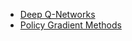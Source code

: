 - [Deep Q-Networks](Deep%20Q-Networks.md)
- [Policy Gradient Methods](Policy%20Gradient%20Methods.md)